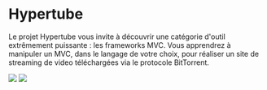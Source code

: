 # Hypertube #
Le projet Hypertube vous invite à découvrir une catégorie d'outil extrêmement puissante : les frameworks MVC. Vous apprendrez à manipuler un MVC, dans le langage de votre choix, pour réaliser un site de streaming de video téléchargées via le protocole BitTorrent.

<img src="https://cloud.githubusercontent.com/assets/15014965/20636448/6d7f4678-b36d-11e6-96bc-42951495fcd9.png" />
<img src="https://cloud.githubusercontent.com/assets/15014965/20636434/19820a74-b36d-11e6-9238-3ad4ac5506ab.png" />
